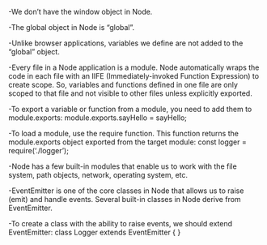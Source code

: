 <p>
 -We don’t have the window object in Node. 
 
 -The global object in Node is “global”. 
 
 -Unlike browser applications, variables we define are not added to the “global” object. 
 
 -Every file in a Node application is a module. Node automatically wraps the code in each file with an IIFE (Immediately-invoked Function Expression) to create scope. So, variables and functions defined in one file are only scoped to that file and not visible to other files unless explicitly exported. 
 
 -To export a variable or function from a module, you need to add them to module.exports: module.exports.sayHello = sayHello; 
 
 -To load a module, use the require function. This function returns the module.exports object exported from the target module: const logger = require(‘./logger’);
 
 -Node has a few built-in modules that enable us to work with the file system, path objects, network, operating system, etc. 
 
 -EventEmitter is one of the core classes in Node that allows us to raise (emit) and handle events. Several built-in classes in Node derive from EventEmitter. 
 
 -To create a class with the ability to raise events, we should extend EventEmitter: class Logger extends EventEmitter { } 
</p>
